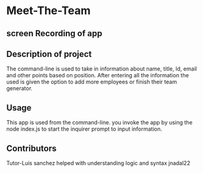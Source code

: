 # Meet-The-Team

## screen Recording of app


## Description of project
The command-line is used to take in information about name, title, Id, email and other points based on position. After entering all the information the used is given the option to add more employees or finish their team generator.

## Usage
This app is used from the command-line. you invoke the app by using the node index.js to start the inquirer prompt to input information.

## Contributors
Tutor-Luis sanchez helped with understanding logic and syntax
jnadal22
